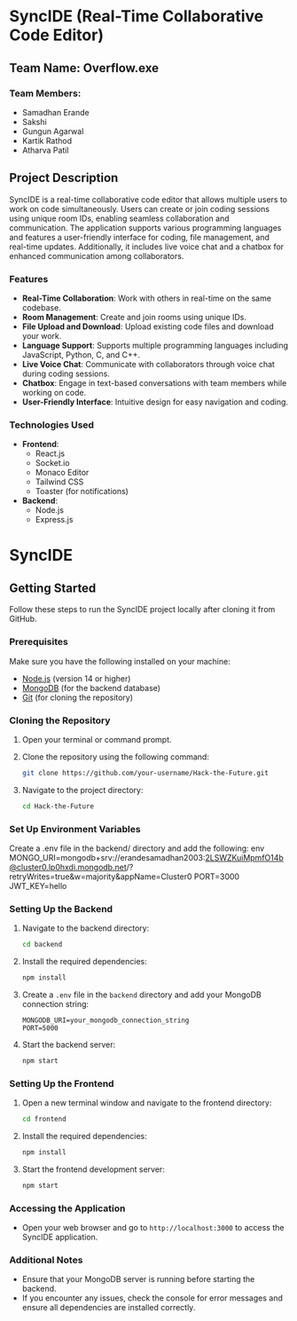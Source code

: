 # SyncIDE (Real-Time Collaborative Code Editor)

## Team Name: Overflow.exe

### Team Members:
- Samadhan Erande
- Sakshi
- Gungun Agarwal
- Kartik Rathod
- Atharva Patil

## Project Description
SyncIDE is a real-time collaborative code editor that allows multiple users to work on code simultaneously. Users can create or join coding sessions using unique room IDs, enabling seamless collaboration and communication. The application supports various programming languages and features a user-friendly interface for coding, file management, and real-time updates. Additionally, it includes live voice chat and a chatbox for enhanced communication among collaborators.

### Features
- **Real-Time Collaboration**: Work with others in real-time on the same codebase.
- **Room Management**: Create and join rooms using unique IDs.
- **File Upload and Download**: Upload existing code files and download your work.
- **Language Support**: Supports multiple programming languages including JavaScript, Python, C, and C++.
- **Live Voice Chat**: Communicate with collaborators through voice chat during coding sessions.
- **Chatbox**: Engage in text-based conversations with team members while working on code.
- **User-Friendly Interface**: Intuitive design for easy navigation and coding.

### Technologies Used
- **Frontend**:
  - React.js
  - Socket.io
  - Monaco Editor
  - Tailwind CSS
  - Toaster (for notifications)
- **Backend**:
  - Node.js
  - Express.js


# SyncIDE

## Getting Started

Follow these steps to run the SyncIDE project locally after cloning it from GitHub.

### Prerequisites

Make sure you have the following installed on your machine:

- [Node.js](https://nodejs.org/) (version 14 or higher)
- [MongoDB](https://www.mongodb.com/) (for the backend database)
- [Git](https://git-scm.com/) (for cloning the repository)

### Cloning the Repository

1. Open your terminal or command prompt.
2. Clone the repository using the following command:

   ```bash
   git clone https://github.com/your-username/Hack-the-Future.git
   ```

3. Navigate to the project directory:

   ```bash
   cd Hack-the-Future
   ```

### Set Up Environment Variables
Create a .env file in the backend/ directory and add the following:
env
MONGO_URI=mongodb+srv://erandesamadhan2003:2LSWZKuiMpmfO14b@cluster0.lp0hxdi.mongodb.net/?retryWrites=true&w=majority&appName=Cluster0
PORT=3000
JWT_KEY=hello

### Setting Up the Backend

1. Navigate to the backend directory:

   ```bash
   cd backend
   ```

2. Install the required dependencies:

   ```bash
   npm install
   ```

3. Create a `.env` file in the `backend` directory and add your MongoDB connection string:

   ```plaintext
   MONGODB_URI=your_mongodb_connection_string
   PORT=5000
   ```

4. Start the backend server:

   ```bash
   npm start
   ```

### Setting Up the Frontend

1. Open a new terminal window and navigate to the frontend directory:

   ```bash
   cd frontend
   ```

2. Install the required dependencies:

   ```bash
   npm install
   ```

3. Start the frontend development server:

   ```bash
   npm start
   ```

### Accessing the Application

- Open your web browser and go to `http://localhost:3000` to access the SyncIDE application.

### Additional Notes

- Ensure that your MongoDB server is running before starting the backend.
- If you encounter any issues, check the console for error messages and ensure all dependencies are installed correctly.
